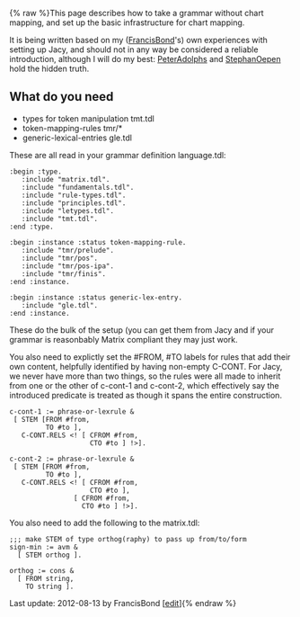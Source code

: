 {% raw %}This page describes how to take a grammar without chart mapping, and set
up the basic infrastructure for chart mapping.

It is being written based on my ([FrancisBond](https://delph-in.github.io/docs/garage/FrancisBond)'s) own
experiences with setting up Jacy, and should not in any way be
considered a reliable introduction, although I will do my best:
[PeterAdolphs](https://delph-in.github.io/docs/garage/PeterAdolphs) and [StephanOepen](https://delph-in.github.io/docs/garage/StephanOepen) hold the
hidden truth.

## What do you need

- types for token manipulation tmt.tdl
- token-mapping-rules tmr/\*
- generic-lexical-entries gle.tdl

These are all read in your grammar definition language.tdl:

    :begin :type.
       :include "matrix.tdl".
       :include "fundamentals.tdl".
       :include "rule-types.tdl".
       :include "principles.tdl".
       :include "letypes.tdl".
       :include "tmt.tdl".
    :end :type.
    
    :begin :instance :status token-mapping-rule.
       :include "tmr/prelude".
       :include "tmr/pos".
       :include "tmr/pos-ipa".
       :include "tmr/finis".
    :end :instance.
    
    :begin :instance :status generic-lex-entry.
       :include "gle.tdl".
    :end :instance.

These do the bulk of the setup (you can get them from Jacy and if your
grammar is reasonbably Matrix compliant they may just work.

You also need to explictly set the \#FROM, \#TO labels for rules that
add their own content, helpfully identified by having non-empty C-CONT.
For Jacy, we never have more than two things, so the rules were all made
to inherit from one or the other of c-cont-1 and c-cont-2, which
effectively say the introduced predicate is treated as though it spans
the entire construction.

    c-cont-1 := phrase-or-lexrule &
     [ STEM [FROM #from,
             TO #to ],
       C-CONT.RELS <! [ CFROM #from, 
                        CTO #to ] !>].
    
    c-cont-2 := phrase-or-lexrule &
     [ STEM [FROM #from,
             TO #to ],
       C-CONT.RELS <! [ CFROM #from, 
                        CTO #to ],
                    [ CFROM #from, 
                      CTO #to ] !>].

You also need to add the following to the matrix.tdl:

    ;;; make STEM of type orthog(raphy) to pass up from/to/form
    sign-min := avm &
      [ STEM orthog ].
    
    orthog := cons &
      [ FROM string,
        TO string ].

Last update: 2012-08-13 by FrancisBond [[edit](https://github.com/delph-in/docs/wiki/ChartMappingSetup/_edit)]{% endraw %}